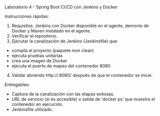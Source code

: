 Laboratorio 4 - Spring Boot CI/CD con Jenkins y Docker

Instrucciones rápidas:
1. Requisitos: Jenkins con Docker disponible en el agente, demonio de Docker y Maven instalado en el agente.
2. Verificar el repositorio.
3. Ejecutar la canalización de Jenkins (Jenkinsfile) que:
- compila el proyecto (paquete mvn clean)
- ejecuta pruebas unitarias
- crea una imagen de Docker
- ejecuta el puerto de mapeo del contenedor 8080
4. Validar abriendo http://<jenkins-agent-host>:8080/ después de que el contenedor se inicie.

Entregables:
- Captura de la canalización con las etapas exitosas.
- URL de servicio (si es accesible) o salida de 'docker ps' que muestra el contenedor en ejecución.
- Jenkinsfile utilizado.